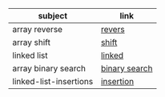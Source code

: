 subject | link |
| ------------- | ------------- |
| array reverse | [revers](./Code%20ChallengeClass/array-reverse/README.md) |
|array shift | [shift](/javascript/Code%20ChallengeClass/array-insert-shift./README.md)  |
| linked list  | [linked](/javascript/linked-list/README.md) | 
| array binary search  | [binary search](/javascript/Code%20ChallengeClass/array-binary-search/README.md) |
| linked-list-insertions | [insertion](../javascript/linked-list/linked-list-insertions/linked-list-insertions.md) | 




